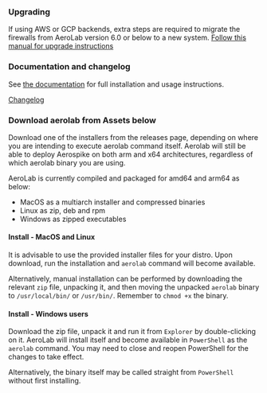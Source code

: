 ### Upgrading

If using AWS or GCP backends, extra steps are required to migrate the firewalls from AeroLab version 6.0 or below to a new system. [Follow this manual for upgrade instructions](https://github.com/aerospike/aerolab/blob/master/docs/upgrade-to-610.md)

### Documentation and changelog
See [the documentation](https://github.com/aerospike/aerolab/blob/master/README.md) for full installation and usage instructions.

[Changelog](https://github.com/aerospike/aerolab/tree/master/CHANGELOG/)

### Download aerolab from Assets below

Download one of the installers from the releases page, depending on where you are intending to execute aerolab command itself. Aerolab will still be able to deploy Aerospike on both arm and x64 architectures, regardless of which aerolab binary you are using.

AeroLab is currently compiled and packaged for amd64 and arm64 as below:
* MacOS as a multiarch installer and compressed binaries
* Linux as zip, deb and rpm
* Windows as zipped executables

#### Install - MacOS and Linux

It is advisable to use the provided installer files for your distro. Upon download, run the installation and `aerolab` command will become available.

Alternatively, manual installation can be performed by downloading the relevant `zip` file, unpacking it, and then moving the unpacked `aerolab` binary to `/usr/local/bin/` or `/usr/bin/`. Remember to `chmod +x` the binary.

#### Install - Windows users

Download the zip file, unpack it and run it from `Explorer` by double-clicking on it. AeroLab will install itself and become available in `PowerShell` as the `aerolab` command. You may need to close and reopen PowerShell for the changes to take effect.

Alternatively, the binary itself may be called straight from `PowerShell` without first installing.
